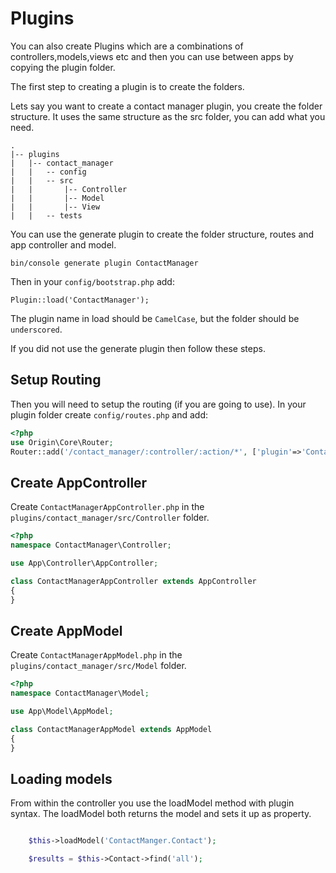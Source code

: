 # Plugins 

You can also create Plugins which are a combinations of controllers,models,views etc and then you can use between apps by copying the plugin folder.

The first step to creating a plugin is to create the folders.

Lets say you want to create a contact manager plugin, you create the folder structure. It uses the same structure as the src folder, you can add what you need.

````
.
|-- plugins
|   |-- contact_manager
|   |   -- config
|   |   -- src
|   |       |-- Controller
|   |       |-- Model
|   |       |-- View
|   |   -- tests
````

You can use the generate plugin to create the folder structure, routes and app controller and model.

`bin/console generate plugin ContactManager` 

Then in your `config/bootstrap.php` add:

`Plugin::load('ContactManager');` 

The plugin name in load should be `CamelCase`, but the folder should be `underscored`.

If you did not use the generate plugin then follow these steps.


## Setup Routing
Then you will need to setup the routing (if you are going to use). In your plugin folder create `config/routes.php` and add:

````php
<?php 
use Origin\Core\Router;
Router::add('/contact_manager/:controller/:action/*', ['plugin'=>'ContactManager']);
````

## Create AppController

Create `ContactManagerAppController.php` in the `plugins/contact_manager/src/Controller` folder.
````php
<?php 
namespace ContactManager\Controller;

use App\Controller\AppController;

class ContactManagerAppController extends AppController
{
}
````

## Create AppModel

Create `ContactManagerAppModel.php` in the `plugins/contact_manager/src/Model` folder.

````php
<?php 
namespace ContactManager\Model;

use App\Model\AppModel;

class ContactManagerAppModel extends AppModel
{
}

````

## Loading models

From within the controller you use the loadModel method with plugin syntax. The loadModel both returns the model
and sets it up as property.

````php

    $this->loadModel('ContactManger.Contact');

    $results = $this->Contact->find('all');

````
